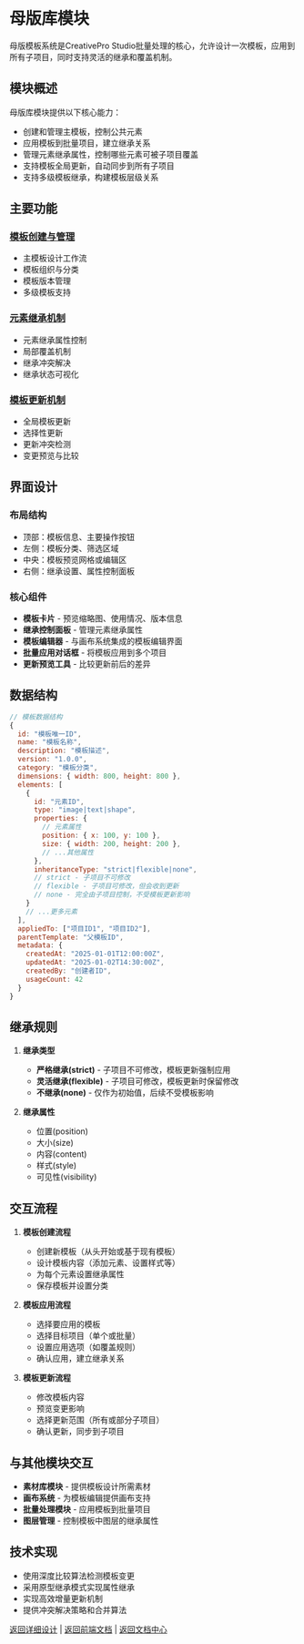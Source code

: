 # 母版库模块

母版模板系统是CreativePro Studio批量处理的核心，允许设计一次模板，应用到所有子项目，同时支持灵活的继承和覆盖机制。

## 模块概述

母版库模块提供以下核心能力：
- 创建和管理主模板，控制公共元素
- 应用模板到批量项目，建立继承关系
- 管理元素继承属性，控制哪些元素可被子项目覆盖
- 支持模板全局更新，自动同步到所有子项目
- 支持多级模板继承，构建模板层级关系

## 主要功能

### [模板创建与管理](模板创建与管理.md)
- 主模板设计工作流
- 模板组织与分类
- 模板版本管理
- 多级模板支持

### [元素继承机制](元素继承机制.md)
- 元素继承属性控制
- 局部覆盖机制
- 继承冲突解决
- 继承状态可视化

### [模板更新机制](模板更新机制.md)
- 全局模板更新
- 选择性更新
- 更新冲突检测
- 变更预览与比较

## 界面设计

### 布局结构
- 顶部：模板信息、主要操作按钮
- 左侧：模板分类、筛选区域
- 中央：模板预览网格或编辑区
- 右侧：继承设置、属性控制面板

### 核心组件
- **模板卡片** - 预览缩略图、使用情况、版本信息
- **继承控制面板** - 管理元素继承属性
- **模板编辑器** - 与画布系统集成的模板编辑界面
- **批量应用对话框** - 将模板应用到多个项目
- **更新预览工具** - 比较更新前后的差异

## 数据结构

```javascript
// 模板数据结构
{
  id: "模板唯一ID",
  name: "模板名称",
  description: "模板描述",
  version: "1.0.0",
  category: "模板分类",
  dimensions: { width: 800, height: 800 },
  elements: [
    {
      id: "元素ID",
      type: "image|text|shape",
      properties: {
        // 元素属性
        position: { x: 100, y: 100 },
        size: { width: 200, height: 200 },
        // ...其他属性
      },
      inheritanceType: "strict|flexible|none",
      // strict - 子项目不可修改
      // flexible - 子项目可修改，但会收到更新
      // none - 完全由子项目控制，不受模板更新影响
    }
    // ...更多元素
  ],
  appliedTo: ["项目ID1", "项目ID2"],
  parentTemplate: "父模板ID",
  metadata: {
    createdAt: "2025-01-01T12:00:00Z",
    updatedAt: "2025-01-02T14:30:00Z",
    createdBy: "创建者ID",
    usageCount: 42
  }
}
```

## 继承规则

1. **继承类型**
   - **严格继承(strict)** - 子项目不可修改，模板更新强制应用
   - **灵活继承(flexible)** - 子项目可修改，模板更新时保留修改
   - **不继承(none)** - 仅作为初始值，后续不受模板影响

2. **继承属性**
   - 位置(position)
   - 大小(size)
   - 内容(content)
   - 样式(style)
   - 可见性(visibility)

## 交互流程

1. **模板创建流程**
   - 创建新模板（从头开始或基于现有模板）
   - 设计模板内容（添加元素、设置样式等）
   - 为每个元素设置继承属性
   - 保存模板并设置分类

2. **模板应用流程**
   - 选择要应用的模板
   - 选择目标项目（单个或批量）
   - 设置应用选项（如覆盖规则）
   - 确认应用，建立继承关系

3. **模板更新流程**
   - 修改模板内容
   - 预览变更影响
   - 选择更新范围（所有或部分子项目）
   - 确认更新，同步到子项目

## 与其他模块交互

- **素材库模块** - 提供模板设计所需素材
- **画布系统** - 为模板编辑提供画布支持
- **批量处理模块** - 应用模板到批量项目
- **图层管理** - 控制模板中图层的继承属性

## 技术实现

- 使用深度比较算法检测模板变更
- 采用原型继承模式实现属性继承
- 实现高效增量更新机制
- 提供冲突解决策略和合并算法

[返回详细设计](../README.md) | [返回前端文档](../../README.md) | [返回文档中心](../../../README.md) 
